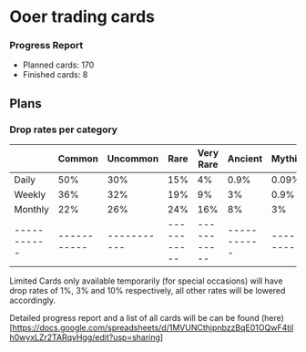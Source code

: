 # Ooer trading cards

### Progress Report

- Planned cards: 170
- Finished cards: 8

## Plans
### Drop rates per category
|           | Common    | Uncommon  | Rare      | Very Rare | Ancient   | Mythical  | Legendary |
|-----------|-----------|-----------|-----------|-----------|-----------|-----------|-----------|
| Daily     | 50%       | 30%       | 15%       | 4%        | 0.9%      | 0.09%     | 0.01%     |
| Weekly    | 36%       | 32%       | 19%       | 9%        | 3%        | 0.9%      | 0.1%      |
| Monthly   | 22%       | 26%       | 24%       | 16%       | 8%        | 3%        | 1%        |
|-----------|-----------|-----------|-----------|-----------|-----------|-----------|-----------|

Limited Cards only available temporarily (for special occasions) will have drop rates of 1%, 3% and 10% respectively, all other rates will be lowered accordingly.

Detailed progress report and a list of all cards will be can be found (here)[https://docs.google.com/spreadsheets/d/1MVUNCthjpnbzzBqE01OQwF4tilh0wyxLZr2TARqyHgg/edit?usp=sharing]